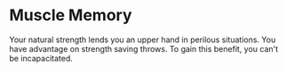 # Muscle Memory
Your natural strength lends you an upper hand in perilous situations.
You have advantage on strength saving throws.
To gain this benefit, you can't be incapacitated.
